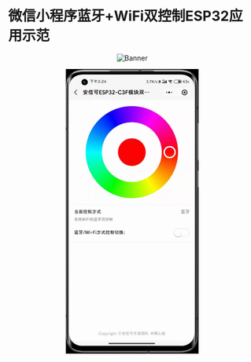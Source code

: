 # 微信小程序蓝牙+WiFi双控制ESP32应用示范

<p align="center">
  <img src="https://img.alicdn.com/imgextra/i1/2922621297/O1CN01XgJTKh1LS4H0ugNWc_!!2922621297.png"  alt="Banner"  width="520px" height="414px"  />
</p>
<p align="center">
  <img src="images/aithinker-mini.jpg"  alt="Banner" width="270px" height="580px"  />
</p>



